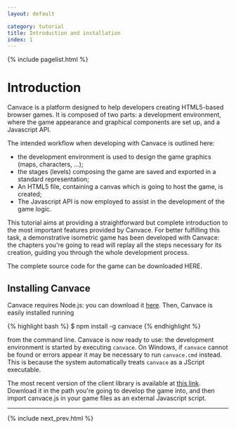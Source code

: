 ```yaml
---
layout: default

category: tutorial
title: Introduction and installation
index: 1
---
```


{% include pagelist.html %}

# Introduction
Canvace is a platform designed to help developers creating HTML5-based browser games.
It is composed of two parts: a development environment, where the game appearance and graphical components are set up, and a Javascript API.

The intended workflow when developing with Canvace is outlined here:
- the development environment is used to design the game graphics (maps, characters, ...);
- the stages (levels) composing the game are saved and exported in a standard representation;
- An HTML5 file, containing a canvas which is going to host the game, is created;
- The Javascript API is now employed to assist in the development of the game logic.

This tutorial aims at providing a straightforward but complete introduction to the most important features provided by Canvace. For better fulfilling this task, a demonstrative isometric game has been developed with Canvace: the chapters you're going to read will replay all the steps necessary for its creation, guiding you through the whole development process.

The complete source code for the game can be downloaded HERE.

## Installing Canvace
Canvace requires Node.js: you can download it [here](http://nodejs.org/download/). Then, Canvace is easily installed running

{% highlight bash %}
    $ npm install -g canvace
{% endhighlight %}
    
from the command line. Canvace is now ready to use: the development environment is started by executing `canvace`. On Windows, if `canvace` cannot be found or errors appear it may be necessary to run `canvace.cmd` instead. This is because the system automatically treats `canvace` as a JScript executable.

The most recent version of the client library is available at [this link](http://www.canvace.com/download). Download it in the path you're going to develop the game into, and then import canvace.js in your game files as an external Javascript script.

----------------------------

{% include next_prev.html %}